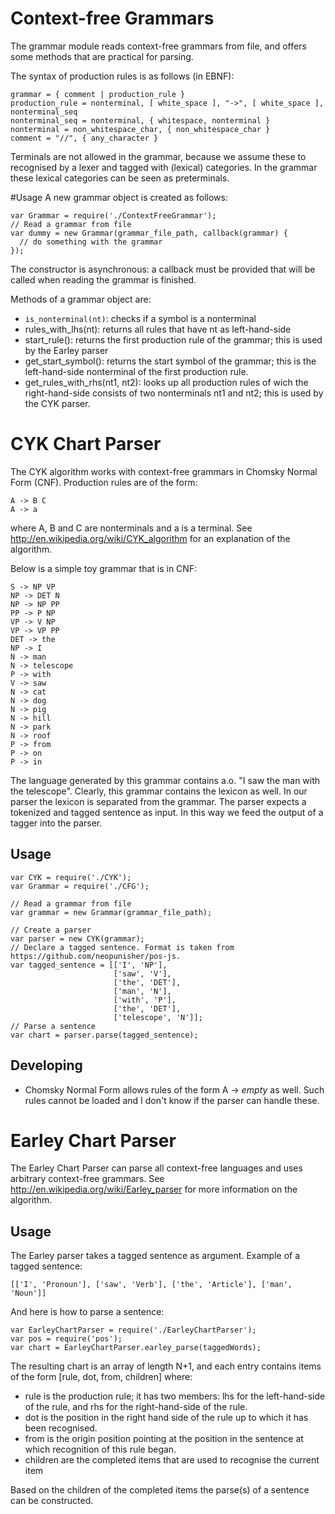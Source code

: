 

# Context-free Grammars
The grammar module reads context-free grammars from file, and offers some methods that are practical for parsing.

The syntax of production rules is as follows (in EBNF):
```
grammar = { comment | production_rule }
production_rule = nonterminal, [ white_space ], "->", [ white_space ], nonterminal_seq
nonterminal_seq = nonterminal, { whitespace, nonterminal }
nonterminal = non_whitespace_char, { non_whitespace_char }
comment = "//", { any_character }
```
Terminals are not allowed in the grammar, because we assume these to recognised by a lexer and tagged with (lexical) categories. In the grammar these lexical categories can be seen as preterminals.


#Usage
A new grammar object is created as follows: 
```
var Grammar = require('./ContextFreeGrammar');
// Read a grammar from file
var dummy = new Grammar(grammar_file_path, callback(grammar) {
  // do something with the grammar
});
```
The constructor is asynchronous: a callback must be provided that will be called when reading the grammar is finished.

Methods of a grammar object are:
* <code>is_nonterminal(nt)</code>: checks if a symbol is a nonterminal
* rules_with_lhs(nt): returns all rules that have nt as left-hand-side
* start_rule(): returns the first production rule of the grammar; this is used by the Earley parser
* get_start_symbol(): returns the start symbol of the grammar; this is the left-hand-side nonterminal of the first production rule.
* get_rules_with_rhs(nt1, nt2): looks up all production rules of wich the right-hand-side consists of two nonterminals nt1 and nt2; this is used by the CYK parser.

# CYK Chart Parser
The CYK algorithm works with context-free grammars in Chomsky Normal Form (CNF). Production rules are of the form:
```
A -> B C
A -> a
```
where A, B and C are nonterminals and a is a terminal.
See http://en.wikipedia.org/wiki/CYK_algorithm for an explanation of the algorithm.

Below is a simple toy grammar that is in CNF:
```
S -> NP VP
NP -> DET N
NP -> NP PP
PP -> P NP
VP -> V NP
VP -> VP PP
DET -> the
NP -> I
N -> man
N -> telescope
P -> with
V -> saw
N -> cat
N -> dog
N -> pig
N -> hill
N -> park
N -> roof
P -> from
P -> on
P -> in
```
The language generated by this grammar contains a.o. "I saw the man with the telescope". Clearly, this grammar contains the lexicon as well. In our parser the lexicon is separated from the grammar. The parser expects a tokenized and tagged sentence as input. In this way we feed the output of a tagger into the parser.

## Usage
```
var CYK = require('./CYK');
var Grammar = require('./CFG');

// Read a grammar from file
var grammar = new Grammar(grammar_file_path);

// Create a parser
var parser = new CYK(grammar);
// Declare a tagged sentence. Format is taken from https://github.com/neopunisher/pos-js.
var tagged_sentence = [['I', 'NP'],
                       ['saw', 'V'],
                       ['the', 'DET'],
                       ['man', 'N'],
                       ['with', 'P'],
                       ['the', 'DET'],
                       ['telescope', 'N']];
// Parse a sentence
var chart = parser.parse(tagged_sentence);
```

## Developing
* Chomsky Normal Form allows rules of the form A -> *empty* as well. Such rules cannot be loaded and I don't know if the parser can handle these.

# Earley Chart Parser
The Earley Chart Parser can parse all context-free languages and uses arbitrary context-free grammars.
See http://en.wikipedia.org/wiki/Earley_parser for more information on the algorithm.

## Usage
The Earley parser takes a tagged sentence as argument. Example of a tagged sentence:
```
[['I', 'Pronoun'], ['saw', 'Verb'], ['the', 'Article'], ['man', 'Noun']]
```

And here is how to parse a sentence:
```
var EarleyChartParser = require('./EarleyChartParser');
var pos = require('pos');
var chart = EarleyChartParser.earley_parse(taggedWords);
```
The resulting chart is an array of length N+1, and each entry contains items of the form [rule, dot, from, children] where:
* rule is the production rule; it has two members: lhs for the left-hand-side of the rule, and rhs for the right-hand-side of the rule.
* dot is the position in the right hand side of the rule up to which it has been recognised. 
* from is the origin position pointing at the position in the sentence at which recognition of this rule began.
* children are the completed items that are used to recognise the current item

Based on the children of the completed items the parse(s) of a sentence can be constructed.
